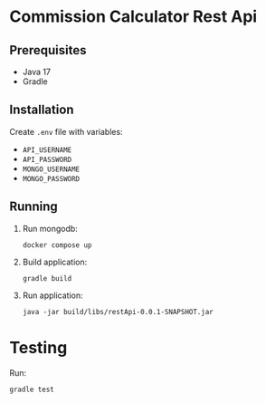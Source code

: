 # Commission Calculator Rest Api

## Prerequisites
- Java 17
- Gradle

## Installation
Create `.env` file with variables:
   - `API_USERNAME`
   - `API_PASSWORD`
   - `MONGO_USERNAME`
   - `MONGO_PASSWORD`

## Running

1. Run mongodb:
   ```shell
   docker compose up
   ```
2. Build application:
   ```shell
   gradle build
   ```
3. Run application:
   ```shell
   java -jar build/libs/restApi-0.0.1-SNAPSHOT.jar
   ```
   
# Testing
Run:
```shell
gradle test
```